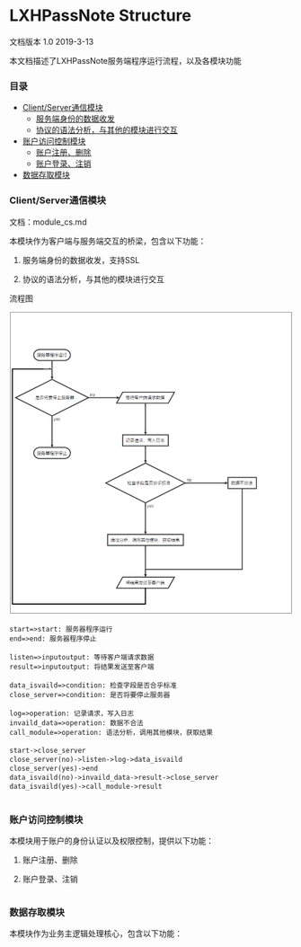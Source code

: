 # LXHPassNote Structure
文档版本 1.0 2019-3-13

本文档描述了LXHPassNote服务端程序运行流程，以及各模块功能

### 目录

 * [Client/Server通信模块](#Client/Server通信模块)
    * [服务端身份的数据收发](#服务端身份的数据收发) 
    * [协议的语法分析，与其他的模块进行交互](#协议的语法分析，与其他的模块进行交互)
 * [账户访问控制模块](#账户访问控制模块)
    * [账户注册、删除](#账户注册、删除)
    * [账户登录、注销](#账户登录、注销)
 * [数据存取模块](#数据存取模块)
### Client/Server通信模块

文档：module_cs.md

本模块作为客户端与服务端交互的桥梁，包含以下功能：  
 1. 服务端身份的数据收发，支持SSL

 2. 协议的语法分析，与其他的模块进行交互

流程图

![](imgs/cs模块流程图.png)

```flow
start=>start: 服务器程序运行
end=>end: 服务器程序停止

listen=>inputoutput: 等待客户端请求数据
result=>inputoutput: 将结果发送至客户端

data_isvaild=>condition: 检查字段是否合乎标准
close_server=>condition: 是否将要停止服务器

log=>operation: 记录请求，写入日志
invaild_data=>operation: 数据不合法
call_module=>operation: 语法分析，调用其他模块，获取结果

start->close_server
close_server(no)->listen->log->data_isvaild
close_server(yes)->end
data_isvaild(no)->invaild_data->result->close_server
data_isvaild(yes)->call_module->result


```

### 账户访问控制模块
本模块用于账户的身份认证以及权限控制，提供以下功能：  
 1. 账户注册、删除 

 2. 账户登录、注销  

```flow

```

### 数据存取模块  
本模块作为业务主逻辑处理核心，包含以下功能：  
